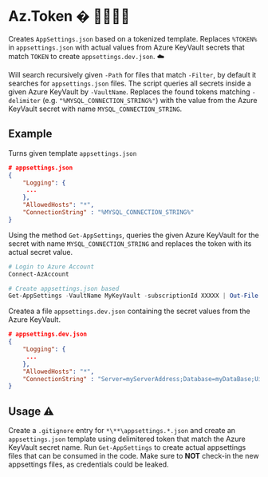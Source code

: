 # Az.Token � 👩‍💻👨‍💻

Creates `AppSettings.json` based on a tokenized template. Replaces `%TOKEN%` in `appsettings.json` with actual values from Azure KeyVault secrets that match `TOKEN` to create  `appsettings.dev.json`. ☁️

Will search recursively given `-Path` for files that match `-Filter`, by default it searches for `appsettings.json` files. The script queries all secrets inside a given Azure KeyVault by `-VaultName`. Replaces the found tokens matching `-delimiter` (e.g. `"%MYSQL_CONNECTION_STRING%"`) with the value from the Azure KeyVault secret with name `MYSQL_CONNECTION_STRING`.

## Example

Turns given template `appsettings.json`

```json
# appsettings.json
{
    "Logging": {
     ...
    },
    "AllowedHosts": "*",
    "ConnectionString" : "%MYSQL_CONNECTION_STRING%"
}
```

Using the method `Get-AppSettings`, queries the given Azure KeyVault for the secret with name `MYSQL_CONNECTION_STRING` and replaces the token with its actual secret value.

```powershell
# Login to Azure Account
Connect-AzAccount

# Create appsettings.json based 
Get-AppSettings -VaultName MyKeyVault -subscriptionId XXXXX | Out-File "appsettings.dev.json"
```

Createa a file `appsettings.dev.json` containing the secret values from the Azure KeyVault.

```json
# appsettings.dev.json
{
    "Logging": {
     ...
    },
    "AllowedHosts": "*",
    "ConnectionString" : "Server=myServerAddress;Database=myDataBase;Uid=myUsername;Pwd=myPassword;"
}
```

## Usage ⚠️

Create a `.gitignore` entry for `*\**\appsettings.*.json` and create an `appsettings.json` template using delimitered token that match the Azure KeyVault secret name. Run `Get-AppSettings` to create actual appsettings files that can be consumed in the code. Make sure to **NOT** check-in the new appsettings files, as credentials could be leaked.

